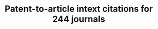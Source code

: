 ---
layout: default
citation: Bryan, Kevin, 2019, "In-Text Patent Citation Database Bryan/Ozcan/Sampat
  Beta version .9", https://doi.org/10.7910/DVN/ZEZWBX, Harvard Dataverse, V2, UNF:6:+28YcwvDoaxFl/9hPXQaSA==
  [fileUNF]
cost: None
description: 'The data contains all articles in 244 journals as described in "In-Text
  Patent Citations: A User''s Guide", and all front-page and in-text citations as
  found by the algorithm described in this paper. '
documentation: http://www.kevinbryanecon.com/UsersGuidetoIntextCitations.pdf
location: https://dataverse.harvard.edu/dataset.xhtml?persistentId=doi:10.7910/DVN/ZEZWBX
maintained_by: Kevin Bryan, http://www.kevinbryanecon.com/
shortname: patent_to_article_intext
tags:
- in-text citations
- ' patent citation to scholarly literature'
- ' citation'
- ' academic science'
- ' diffusion'
terms_of_use: 'CC0 - "Public Domain Dedication" '
timeframe: 197?-2015?
title: Patent-to-article intext citations for 244 journals
uuid: f1561d9b-8512-470f-abed-557d6e3e19ad
---